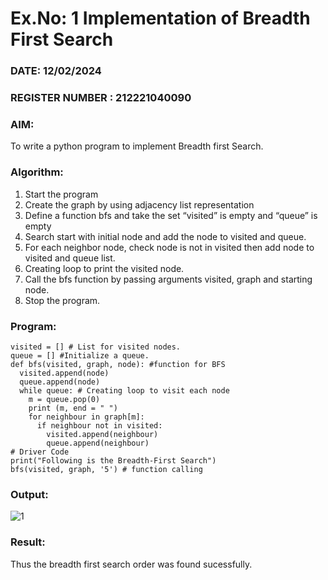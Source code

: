 # Ex.No: 1  Implementation of Breadth First Search 
### DATE:  12/02/2024                                                                           
### REGISTER NUMBER : 212221040090
### AIM: 
To write a python program to implement Breadth first Search. 
### Algorithm:
1. Start the program
2. Create the graph by using adjacency list representation
3. Define a function bfs and take the set “visited” is empty and “queue” is empty
4. Search start with initial node and add the node to visited and queue.
5. For each neighbor node, check node is not in visited then add node to visited and queue list.
6.  Creating loop to print the visited node.
7.   Call the bfs function by passing arguments visited, graph and starting node.
8.   Stop the program.
### Program:

```graph = { '5' : ['3','7'], '3' : ['2', '4'], '7' : ['8'], '2' : [], '4' : ['8'], '8' : [] } 
visited = [] # List for visited nodes.
queue = [] #Initialize a queue. 
def bfs(visited, graph, node): #function for BFS 
  visited.append(node) 
  queue.append(node) 
  while queue: # Creating loop to visit each node 
    m = queue.pop(0) 
    print (m, end = " ") 
    for neighbour in graph[m]: 
      if neighbour not in visited: 
        visited.append(neighbour) 
        queue.append(neighbour) 
# Driver Code 
print("Following is the Breadth-First Search") 
bfs(visited, graph, '5') # function calling
```

### Output:
![1](https://github.com/Rajesh242004/AI_Lab_2023-24/assets/117814063/1e79ffc4-1d2c-4a7c-ac5e-32b7daa55489)

### Result:
Thus the breadth first search order was found sucessfully.
